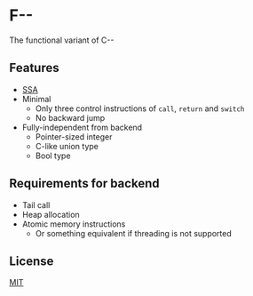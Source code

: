 # F--

The functional variant of C--

## Features

- [SSA](https://en.wikipedia.org/wiki/Static_single_assignment_form)
- Minimal
  - Only three control instructions of `call`, `return` and `switch`
  - No backward jump
- Fully-independent from backend
  - Pointer-sized integer
  - C-like union type
  - Bool type

## Requirements for backend

- Tail call
- Heap allocation
- Atomic memory instructions
  - Or something equivalent if threading is not supported

## License

[MIT](LICENSE)
